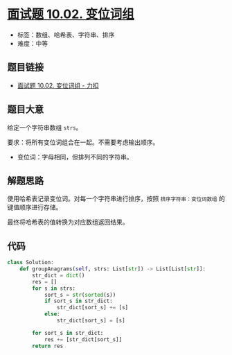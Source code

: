 # [面试题 10.02. 变位词组](https://leetcode.cn/problems/group-anagrams-lcci/)

- 标签：数组、哈希表、字符串、排序
- 难度：中等

## 题目链接

- [面试题 10.02. 变位词组 - 力扣](https://leetcode.cn/problems/group-anagrams-lcci/)

## 题目大意

给定一个字符串数组 `strs`。

要求：将所有变位词组合在一起。不需要考虑输出顺序。

- 变位词：字母相同，但排列不同的字符串。

## 解题思路

使用哈希表记录变位词。对每一个字符串进行排序，按照 `排序字符串：变位词数组` 的键值顺序进行存储。

最终将哈希表的值转换为对应数组返回结果。

## 代码

```python
class Solution:
    def groupAnagrams(self, strs: List[str]) -> List[List[str]]:
        str_dict = dict()
        res = []
        for s in strs:
            sort_s = str(sorted(s))
            if sort_s in str_dict:
                str_dict[sort_s] += [s]
            else:
                str_dict[sort_s] = [s]

        for sort_s in str_dict:
            res += [str_dict[sort_s]]
        return res
```

